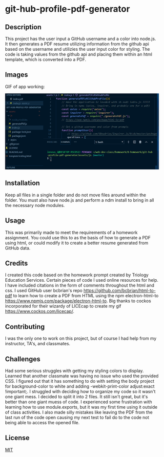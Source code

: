 # git-hub-profile-pdf-generator

## Description 
This project has the user input a GitHub username and a color into node.js. It then generates a PDF resume utilizing information from the github api based on the username and utilizies the user input color for styling. The code is taking values from the github api and placing them within an html template, which is converted into a PDF.

## Images
GIF of app working:

![Animation depicting the code running correctly](./assets/images/pdf-generator-in-action.gif)

## Installation 
Keep all files in a single folder and do not move files around within the folder. You must also have node.js and perform a ndm install to bring in all the necessary node modules.

## Usage 
This was primarily made to meet the requirements of a homework assignment. You could use this to as the basis of how to generate a PDF using html, or could modify it to create a better resume generated from GitHub data.

## Credits 
I created this code based on the homework prompt created by Triology Education Services. Certain pieces of code I used online resources for help. I have included citations in the form of comments throughout the html and css. I used GitHub user bcbrian's repo https://github.com/bcbrian/html-to-pdf to learn how to create a PDF from HTML using the npm electron-html-to https://www.npmjs.com/package/electron-html-to. Big thanks to cockos incorporated for their wizardy of LICEcap to create my gif https://www.cockos.com/licecap/.

## Contributing 
I was the only one to work on this project, but of course I had help from my instructor, TA's, and classmates.

## Challenges
Had some serious struggles with getting my styling colors to display. Learned that another classmate was having no issue who used the provided CSS. I figured out that it has something to do with setting the body project for background-color to white and adding -webkit-print-color adjust:exact !important;. I struggled with deciding how to organize my code so it wasn't one giant mess. I decided to split it into 2 files. It still isn't great, but it's better than one giant muess of code. I experienced some frustration with learning how to use module.exports, but it was my first time using it outside of class activities. I also made silly mistakes like leaving the PDF from the last run of the code open causing my next test to fail do to the code not being able to access the opened file.

## License
[MIT](https://choosealicense.com/licenses/mit/)

